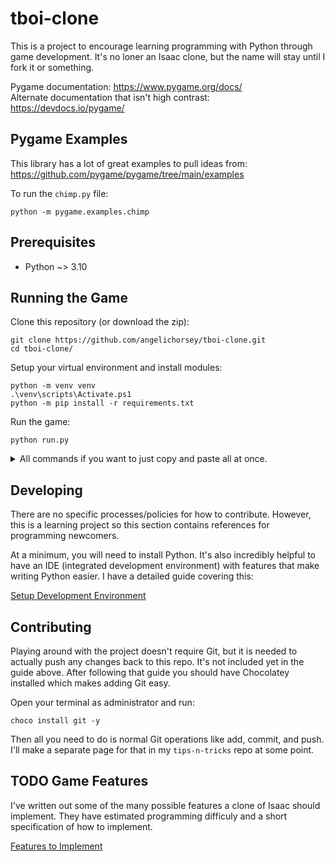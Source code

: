 # tboi-clone
This is a project to encourage learning programming with Python through game development. It's no loner an Isaac clone, but the name will stay until I fork it or something.

Pygame documentation: https://www.pygame.org/docs/  
Alternate documentation that isn't high contrast: https://devdocs.io/pygame/

## Pygame Examples
This library has a lot of great examples to pull ideas from: https://github.com/pygame/pygame/tree/main/examples

To run the `chimp.py` file:
```shell
python -m pygame.examples.chimp
```

## Prerequisites
* Python ~> 3.10

## Running the Game
Clone this repository (or download the zip):
```shell
git clone https://github.com/angelichorsey/tboi-clone.git
cd tboi-clone/
```

Setup your virtual environment and install modules:
```shell
python -m venv venv
.\venv\scripts\Activate.ps1
python -m pip install -r requirements.txt
```

Run the game:
```shell
python run.py
```

<details>
  <summary>
  All commands if you want to just copy and paste all at once.
  </summary>

  ```shell
  git clone https://github.com/angelichorsey/tboi-clone.git
  cd tboi-clone/
  python -m venv venv
  .\venv\scripts\Activate.ps1
  python -m pip install -r requirements.txt
  python run.py
  ```
</details>

## Developing
There are no specific processes/policies for how to contribute. However, this is a learning project so this section contains references for programming newcomers.

At a minimum, you will need to install Python. It's also incredibly helpful to have an IDE (integrated development environment) with features that make writing Python easier. I have a detailed guide covering this:

[Setup Development Environment](https://github.com/angelichorsey/tips-n-tricks/tree/master/setup)

## Contributing
Playing around with the project doesn't require Git, but it is needed to actually push any changes back to this repo. It's not included yet in the guide above. After following that guide you should have Chocolatey installed which makes adding Git easy.

Open your terminal as administrator and run:
```shell
choco install git -y
```

Then all you need to do is normal Git operations like add, commit, and push. I'll make a separate page for that in my `tips-n-tricks` repo at some point.

## TODO Game Features
I've written out some of the many possible features a clone of Isaac should implement. They have estimated programming difficuly and a short specification of how to implement.

[Features to Implement](TODO.md)
